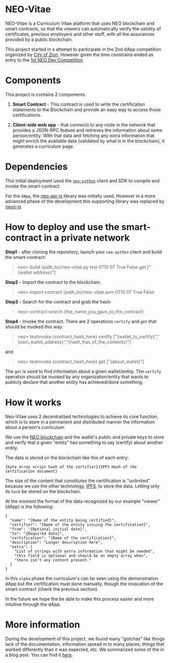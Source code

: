 NEO-Vitae
=========

NEO-Vitae is a Curriculum Vitae platform that uses NEO blockchain and smart contracts, so that the viewers can automatically verify the validity of certificates, previous employers and other stuff, with all the assurances provided by a public blockchain.

This project started in a attempt to participate in the 2nd dApp competition organized by [City of Zion](https://cityofzion.io/dapps/2). However given the time constrains ended as entry to the [1st NEO Dev Competition](https://neo.org/competition.html)

# Components

This project is contains 2 components.

1. **Smart Contract** - This contract is used to write the certification statements to the Blockchain and provide an easy way to access those certifications.

2. **Client-side web app** - that connects to any node in the network that provides a JSON-RPC feature and retrieves the information about some person/entity. With that data and fetching any extra information that might enrich the available data (validated by what is in the blockchain), it generates a curriculum page.


# Dependencies

This initial deployment used the [`neo-python`](https://github.com/blocksmithtech/neo-vitae) client and SDK to compile and invoke the smart-contract. 

For the `dApp`, the [neo-api-js](https://github.com/CityOfZion/neo-api-js) library was initially used, However in a more advanced phase of the development this supporting library was replaced by [neon-js](https://github.com/CityOfZion/neon-js)


# How to deploy and use the smart-contract in a private network

**Step1** - after cloning the repository, launch your `neo-python` client and build the smart-contract:

> neo> build {path_to}/neo-vitae.py test 0710 07 True False get ["{wallet address}"]

**Step2** - Import the contract to the blockchain:

> neo> import contract {path_to}/neo-vitae.avm 0710 07 True False

**Step3** - Search for the contract and grab the hash:

> neo> contract search {the_name_you_gave_to_the_contract}

**Step4** - Invoke the contract. There are 2 operations `certify` and `get` that should be invoked this way:

> neo> testinvoke {contract_hash_here} certify ["{wallet_to_certify}","{own_wallet_address}","{hash_that_of_the_contents}"]

and 

> neo> testinvoke {contract_hash_here} get ["{about_wallet}"] 

The `get` is used to find information about a given wallet/entity. The `certify` operation should be invoked by any organization/entity that wants to publicly declare that another entity has achieved/done something.

# How it works

Neo-Vitae uses 2 decentralized technologies to achieve its core function, which is to store in a permanent and distributed manner the information about a person's curriculum. 

We use the [NEO blockchain](https://www.neo.org) and the wallet's public and private keys to store and verify that a given "entity" has something to say (certify) about another entity.

The data is stored on the blockchain like this of each entry:

```
{byte array script hash of the certifier}{IPFS Hash of the certification document}
```

The size of the content that constitutes the certification is "unlimited" because we use the other technology, [IPFS](https://ipfs.io), to store the data. Letting only its `hash` be stored on the blockchain.

At the moment the format of the data recognized by our example "viewer" (dApp) is the following:

```
{
  "name": "{Name of the entity being certified}",
  "certifier": "{Name of the entity issuing the certification}",
  "from": "{Optional initial date}",
  "to": "{Required date}",
  "certification": "{Name of the certification}",
  "description": "Longer description here",
  "extra": [
    "List of strings with extra information that might be needed",
    "this field is optional and should be an empty array when",
    "there isn't any content present."
  ]
}

```

In this `alpha` phase the curriculum's can be seen using the demonstration dApp but the certification must done manually, though the invocation of the smart-contract (check the previous section).

In the future we hope the be able to make this process easier and more intuitive through the dApp.


# More information

During the development of this project, we found many "gotchas" like things lack of the documentation, information spread in to many places, things that worked differently than it was expected, etc. We summarized some of the in a blog post. You can find it [here](https://medium.com/blocksmithtech/developing-smart-contracts-with-neo-python-what-we-learned-680d1da6bbf3).

